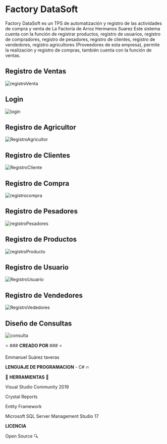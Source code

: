 # Factory DataSoft


Factory DataSoft es un TPS de automatización y registro de las actividades de compra y venta de La Factoría de Arroz Hermanos Suarez
Este sistema cuenta con la función de registrar productos, registro de usuarios, registro de compradores, registro de pesadores, registro de clientes, registro de vendedores, registro agricultores (Proveedores de esta empresa), permite la realización y registro de compras, también cuenta con la función de ventas.



## <b>Registro de Ventas</b>
![registroVenta](https://user-images.githubusercontent.com/42870603/62082425-c2e60f00-b222-11e9-91b7-1a198aa91510.PNG)


## <b>Login</b>
![login](https://user-images.githubusercontent.com/42870603/62082428-c2e60f00-b222-11e9-95d7-5b1e1e69606a.PNG)


## <b>Registro de Agricultor</b>
![RegistroAgricultor](https://user-images.githubusercontent.com/42870603/62082429-c2e60f00-b222-11e9-9e52-ddef5826ac71.PNG)


## <b>Registro de Clientes</b>
![RegistroCliente](https://user-images.githubusercontent.com/42870603/62082430-c2e60f00-b222-11e9-8b8b-4c59ef977b71.PNG)


## <b>Registro de Compra</b>
![registrocompra](https://user-images.githubusercontent.com/42870603/62082432-c37ea580-b222-11e9-8805-9fa6e8fbfcec.PNG)


## <b>Registro de Pesadores</b>
![registroPesadores](https://user-images.githubusercontent.com/42870603/62082434-c37ea580-b222-11e9-909e-862e33d47d65.PNG)


## <b>Registro de Productos</b>
![registroProducto](https://user-images.githubusercontent.com/42870603/62082435-c37ea580-b222-11e9-926c-0d6c8d1e425d.PNG)


## <b>Registro de Usuario</b>
![RegistroUsuario](https://user-images.githubusercontent.com/42870603/62082436-c37ea580-b222-11e9-9389-7a0585ef3bf6.PNG)


## <b>Registro de Vendedores</b>
![RegistroVededores](https://user-images.githubusercontent.com/42870603/62082437-c37ea580-b222-11e9-92ca-ce735e6eb4eb.PNG)



## <b>Diseño de Consultas</b>
![consulta](https://user-images.githubusercontent.com/42870603/62082599-16585d00-b223-11e9-8b8e-ab9a193aaefd.PNG)



⭐️ ### <b>CREADO POR</b> ### ⭐️

   Emmanuel Suárez taveras 
   
  <b>LENGUAJE DE PROGRAMACION</b> - C# 🔥
  
  🔨 <b>HERRAMIENTAS</b> 🔨
  
  Visual Studio Community 2019
  
  Crystal Reports
  
  Entity Framework
  
   Microsoft SQL Server Management Studio 17
   
   
   
   <b>LICENCIA</b>
   
   Open Source 🔍
